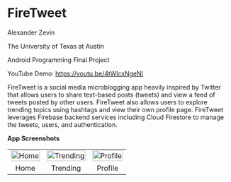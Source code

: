 # FireTweet

Alexander Zevin

The University of Texas at Austin

Android Programming Final Project

YouTube Demo: https://youtu.be/4tWlcxNgeNI 

FireTweet is a social media microblogging app heavily inspired by Twitter that allows users to share text-based posts (tweets) and view a feed of tweets posted by other users. FireTweet also allows users to explore trending topics using hashtags and view their own profile page. FireTweet leverages Firebase backend services including Cloud Firestore to manage the tweets, users, and authentication.


**App Screenshots**
<table>
  <tr>
    <td><img src="https://github.com/alexzevin/FireTweet/assets/19458368/dfd14edb-4211-4b37-bb8f-0e7c6158b881" alt="Home" width="100%"></td>
    <td><img src="https://github.com/alexzevin/FireTweet/assets/19458368/cf13cdaa-341c-4652-a74b-c729aedc5551" alt="Trending" width="100%"></td>
    <td><img src="https://github.com/alexzevin/FireTweet/assets/19458368/d8f80713-10b6-4012-ba7a-60446f945fbc" alt="Profile" width="100%"></td>
  </tr>
  <tr>
    <td align="center">Home</td>
    <td align="center">Trending</td>
    <td align="center">Profile</td>
  </tr>
</table>



